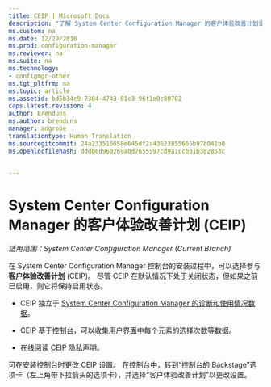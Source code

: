 ```yaml
---
title: CEIP | Microsoft Docs
description: "了解 System Center Configuration Manager 的客户体验改善计划设置。"
ms.custom: na
ms.date: 12/29/2016
ms.prod: configuration-manager
ms.reviewer: na
ms.suite: na
ms.technology:
- configmgr-other
ms.tgt_pltfrm: na
ms.topic: article
ms.assetid: bd5b34c9-7304-4743-81c3-96f1e0c80702
caps.latest.revision: 4
author: Brenduns
ms.author: brenduns
manager: angrobe
translationtype: Human Translation
ms.sourcegitcommit: 24a233516058e645df2a43623855665b97b041b0
ms.openlocfilehash: dddb6d960269a0d7655597cd9a1ccb31b382853c


---
```

# <a name="customer-experience-improvement-program-ceip-for-system-center-configuration-manager"></a>System Center Configuration Manager 的客户体验改善计划 (CEIP)

*适用范围：System Center Configuration Manager (Current Branch)*

在 System Center Configuration Manager 控制台的安装过程中，可以选择参与**客户体验改善计划** (CEIP)。 尽管 CEIP 在默认情况下处于关闭状态，但如果之前已启用，则它将保持启用状态。  

-   CEIP 独立于 [System Center Configuration Manager 的诊断和使用情况数据](../../../core/plan-design/diagnostics/diagnostics-and-usage-data.md)。  

-   CEIP 基于控制台，可以收集用户界面中每个元素的选择次数等数据。  

-   在线阅读 [CEIP 隐私声明](https://www.microsoft.com/products/ceip/en-us/privacypolicy.mspx)。  

可在安装控制台时更改 CEIP 设置。 在控制台中，转到“控制台的 Backstage”选项卡（左上角带下拉箭头的选项卡），并选择“客户体验改善计划”以更改设置。  



<!--HONumber=Dec16_HO5-->


